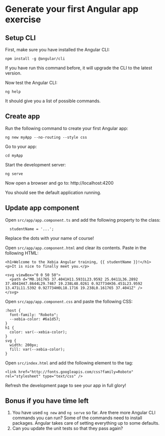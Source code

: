 # Generate your first Angular app exercise

## Setup CLI

First, make sure you have installed the Angular CLI:

```
npm install -g @angular/cli
```

If you have run this command before, it will upgrade the CLI to the latest version.

Now test the Angular CLI:

```
ng help
```

It should give you a list of possible commands.

## Create app

Run the following command to create your first Angular app:

```
ng new myApp --no-routing --style css
```

Go to your app:

```
cd myApp
```

Start the development server:

```
ng serve
```

Now open a browser and go to:
http://localhost:4200

You should see the default application running.

## Update app component

Open `src/app/app.component.ts` and add the following property to the class:

```
  studentName = '...';
```

Replace the dots with your name of course!

Open `src/app/app.component.html` and clear its contents.
Paste in the following HTML:

```
<h1>Welcome to the Xebia Angular training, {{ studentName }}!</h1>
<p>It is nice to finally meet you.</p>

<svg viewBox="0 0 50 50">
  <path d="M0.161765 37.4041H11.5931L23.9592 25.0411L36.2892 37.4041H47.8644L29.7467 19.238L48.0261 0.927734H36.451L23.9592 13.471L11.5392 0.927734H0L18.1716 19.238L0.161765 37.4041Z" />
</svg>
```

Open `src/app/app.component.css` and paste the following CSS:

```
:host {
  font-family: "Roboto";
  --xebia-color: #6a1d57;
}
h1 {
  color: var(--xebia-color);
}
svg {
  width: 200px;
  fill: var(--xebia-color);
}
```

Open `src/index.html` and add the following element to the <head> tag:

```
<link href="http://fonts.googleapis.com/css?family=Roboto" rel="stylesheet" type="text/css" />
```

Refresh the development page to see your app in full glory!

## Bonus if you have time left

1. You have used `ng new` and `ng serve` so far. Are there more Angular CLI commands you can run? Some of the commands need to install packages. Angular takes care of setting everything up to some defaults.
2. Can you update the unit tests so that they pass again?
